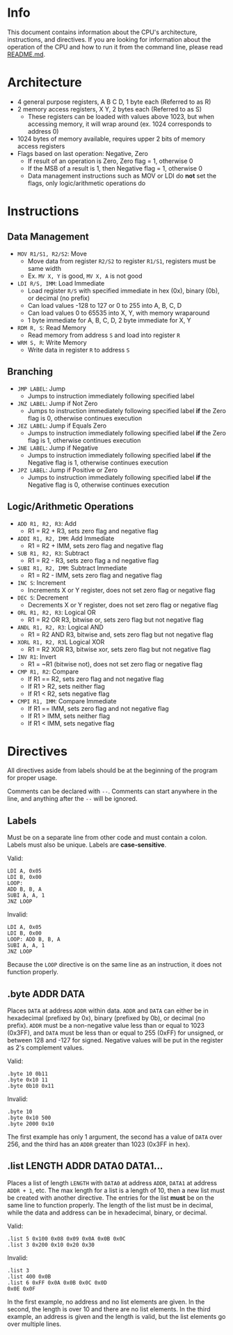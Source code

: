# Info
This document contains information about the CPU's architecture, instructions, and directives. If you are looking for information about the operation of the CPU and how to run it from the command line, please read [README.md](README.md).

# Architecture
- 4 general purpose registers, A B C D, 1 byte each (Referred to as R)
- 2 memory access registers, X Y, 2 bytes each (Referred to as S)
  - These registers can be loaded with values above 1023, but when accessing memory, it will wrap around (ex. 1024 corresponds to address 0)
- 1024 bytes of memory available, requires upper 2 bits of memory access registers
- Flags based on last operation: Negative, Zero
    - If result of an operation is Zero, Zero flag = 1, otherwise 0
    - If the MSB of a result is 1, then Negative flag = 1, otherwise 0
    - Data management instructions such as MOV or LDI do **not** set the flags, only logic/arithmetic operations do

# Instructions

## Data Management
- `MOV R1/S1, R2/S2`: Move
  - Move data from register `R2/S2` to register `R1/S1`, registers must be same width
  - Ex. `MV X, Y` is good, `MV X, A` is not good
- `LDI R/S, IMM`: Load Immediate
  - Load register `R/S` with specified immediate in hex (0x), binary (0b), or decimal (no prefix)
  - Can load values -128 to 127 or 0 to 255 into A, B, C, D
  - Can load values 0 to 65535 into X, Y, with memory wraparound
  - 1 byte immediate for A, B, C, D, 2 byte immediate for X, Y
- `RDM R, S`: Read Memory
  - Read memory from address `S` and load into register `R`
- `WRM S, R`: Write Memory
  - Write data in register `R` to address `S`

## Branching
- `JMP LABEL`: Jump
  - Jumps to instruction immediately following specified label
- `JNZ LABEL`: Jump if Not Zero
  - Jumps to instruction immediately following specified label **if** the Zero flag is 0, otherwise continues execution
- `JEZ LABEL`: Jump if Equals Zero
  - Jumps to instruction immediately following specified label **if** the Zero flag is 1, otherwise continues execution
- `JNE LABEL`: Jump if Negative
  - Jumps to instruction immediately following specified label **if** the Negative flag is 1, otherwise continues execution
- `JPZ LABEL`: Jump if Positive or Zero
  - Jumps to instruction immediately following specified label **if** the Negative flag is 0, otherwise continues execution

## Logic/Arithmetic Operations

- `ADD R1, R2, R3`: Add
  - R1 = R2 + R3, sets zero flag and negative flag
- `ADDI R1, R2, IMM`: Add Immediate
  - R1 = R2 + IMM, sets zero flag and negative flag
- `SUB R1, R2, R3`: Subtract
  - R1 = R2 - R3, sets zero flag a nd negative flag
- `SUBI R1, R2, IMM`: Subtract Immediate
  - R1 = R2 - IMM, sets zero flag and negative flag
- `INC S`: Increment
  - Increments X or Y register, does not set zero flag or negative flag
- `DEC S`: Decrement
  - Decrements X or Y register, does not set zero flag or negative flag
- `ORL R1, R2, R3`: Logical OR
  - R1 = R2 OR R3, bitwise or, sets zero flag but not negative flag
- `ANDL R1, R2, R3`: Logical AND
  - R1 = R2 AND R3, bitwise and, sets zero flag but not negative flag
- `XORL R1, R2, R3`L Logical XOR
  - R1 = R2 XOR R3, bitwise xor, sets zero flag but not negative flag
- `INV R1`: Invert
  - R1 = ~R1 (bitwise not), does not set zero flag or negative flag
- `CMP R1, R2`: Compare
  - If R1 == R2, sets zero flag and not negative flag
  - If R1 > R2, sets neither flag
  - If R1 < R2, sets negative flag
- `CMPI R1, IMM`: Compare Immediate
  - If R1 == IMM, sets zero flag and not negative flag
  - If R1 > IMM, sets neither flag
  - If R1 < IMM, sets negative flag

# Directives

All directives aside from labels should be at the beginning of the program for proper usage.

Comments can be declared with `--`. Comments can start anywhere in the line, and anything after the `--` will be ignored.

## Labels
Must be on a separate line from other code and must contain a colon. Labels must also be unique. Labels are **case-sensitive**.

Valid:
```
LDI A, 0x05
LDI B, 0x00
LOOP:
ADD B, B, A
SUBI A, A, 1
JNZ LOOP
```
Invalid:
```
LDI A, 0x05
LDI B, 0x00
LOOP: ADD B, B, A
SUBI A, A, 1
JNZ LOOP
```
Because the `LOOP` directive is on the same line as an instruction, it does not function properly.

## .byte ADDR DATA
Places `DATA` at address `ADDR` within data. `ADDR` and `DATA` can either be in hexadecimal (prefixed by 0x), binary (prefixed by 0b), or decimal (no prefix). `ADDR` must be a non-negative value less than or equal to 1023 (0x3FF), and `DATA` must be less than or equal to 255 (0xFF) for unsigned, or between 128 and -127 for signed. Negative values will be put in the register as 2's complement values.

Valid:
```
.byte 10 0b11
.byte 0x10 11
.byte 0b10 0x11
```

Invalid:
```
.byte 10
.byte 0x10 500
.byte 2000 0x10
```
The first example has only 1 argument, the second has a value of `DATA` over 256, and the third has an `ADDR` greater than 1023 (0x3FF in hex). 

## .list LENGTH ADDR DATA0 DATA1...
Places a list of length `LENGTH` with `DATA0` at address `ADDR`, `DATA1` at address `ADDR + 1`, etc. The max length for a list is a length of 10, then a new list must be created with another directive. The entries for the list **must** be on the same line to function properly. The length of the list must be in decimal, while the data and address can be in hexadecimal, binary, or decimal.

Valid:
```
.list 5 0x100 0x08 0x09 0x0A 0x0B 0x0C
.list 3 0x200 0x10 0x20 0x30
```

Invalid:
```
.list 3
.list 400 0x0B
.list 6 0xFF 0x0A 0x0B 0x0C 0x0D
0x0E 0x0F
```

In the first example, no address and no list elements are given. In the second, the length is over 10 and there are no list elements. In the third example, an address is given and the length is valid, but the list elements go over multiple lines.